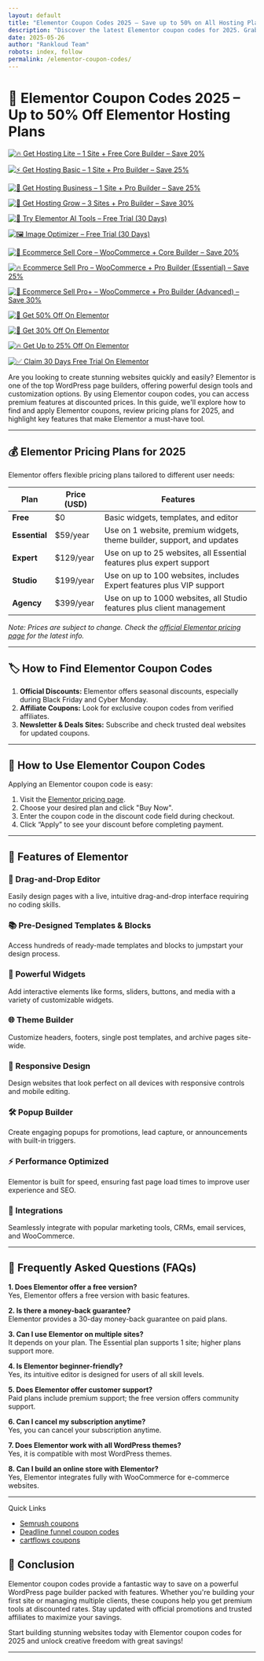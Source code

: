 ```yaml
---
layout: default
title: "Elementor Coupon Codes 2025 – Save up to 50% on All Hosting Plans"
description: "Discover the latest Elementor coupon codes for 2025. Grab 30-50% On Elementor Hosting Plans"
date: 2025-05-26
author: "Rankloud Team"
robots: index, follow
permalink: /elementor-coupon-codes/
---
```


# 🚀 Elementor Coupon Codes 2025 – Up to 50% Off Elementor Hosting Plans

[![🔥 Get Hosting Lite – 1 Site + Free Core Builder – Save 20%](https://img.shields.io/badge/🔥%20Hosting%20Lite%20–%201%20Site%20%2B%20Free%20Core%20Builder%20–%20Save%2020%25-blue?style=for-the-badge)](https://elementor.com/pricing-plugin/)

[![⚡ Get Hosting Basic – 1 Site + Pro Builder – Save 25%](https://img.shields.io/badge/⚡%20Hosting%20Basic%20–%201%20Site%20%2B%20Pro%20Builder%20–%20Save%2025%25-green?style=for-the-badge)](https://elementor.com/pricing-plugin/)

[![🚀 Get Hosting Business – 1 Site + Pro Builder – Save 25%](https://img.shields.io/badge/🚀%20Hosting%20Business%20–%201%20Site%20%2B%20Pro%20Builder%20–%20Save%2025%25-orange?style=for-the-badge)](https://elementor.com/pricing-plugin/)

[![🌟 Get Hosting Grow – 3 Sites + Pro Builder – Save 30%](https://img.shields.io/badge/🌟%20Hosting%20Grow%20–%203%20Sites%20%2B%20Pro%20Builder%20–%20Save%2030%25-red?style=for-the-badge)](https://elementor.com/pricing-plugin/)

[![🤖 Try Elementor AI Tools – Free Trial (30 Days)](https://img.shields.io/badge/🤖%20Elementor%20AI%20Tools%20Free%20Trial%20(30%20Days)-purple?style=for-the-badge)](https://elementor.com/pricing-plugin/)

[![🖼️ Image Optimizer – Free Trial (30 Days)](https://img.shields.io/badge/🖼️%20Image%20Optimizer%20Free%20Trial%20(30%20Days)-blueviolet?style=for-the-badge)](https://elementor.com/pricing-plugin/)

[![🛒 Ecommerce Sell Core – WooCommerce + Core Builder – Save 20%](https://img.shields.io/badge/🛒%20Ecommerce%20Sell%20Core%20–%20WooCommerce%20%2B%20Core%20Builder%20–%20Save%2020%25-yellowgreen?style=for-the-badge)](https://elementor.com/pricing-plugin/)

[![🔥 Ecommerce Sell Pro – WooCommerce + Pro Builder (Essential) – Save 25%](https://img.shields.io/badge/🔥%20Ecommerce%20Sell%20Pro%20–%20WooCommerce%20%2B%20Pro%20Builder%20(Essential)%20–%20Save%2025%25-orange?style=for-the-badge)](https://elementor.com/pricing-plugin/)

[![🚀 Ecommerce Sell Pro+ – WooCommerce + Pro Builder (Advanced) – Save 30%](https://img.shields.io/badge/🚀%20Ecommerce%20Sell%20Pro%2B%20–%20WooCommerce%20%2B%20Pro%20Builder%20(Advanced)%20–%20Save%2030%25-red?style=for-the-badge)](https://elementor.com/pricing-plugin/)

[![🚀 Get 50% Off On Elementor](https://img.shields.io/badge/🚀%2050%25%20Off%20On%20Elementor-blue?style=for-the-badge)](https://elementor.com/pricing-plugin/)  

[![💸 Get 30% Off On Elementor](https://img.shields.io/badge/💸%2030%25%20Off%20On%20Elementor-green?style=for-the-badge)](https://elementor.com/pricing-plugin/)  

[![🔥 Get Up to 25% Off On Elementor](https://img.shields.io/badge/🔥%20Up%20to%2025%25%20Off%20On%20Elementor-red?style=for-the-badge)](https://elementor.com/pricing-plugin/)  

[![✅ Claim 30 Days Free Trial On Elementor](https://img.shields.io/badge/✅%2030%20Days%20Free%20Trial%20On%20Elementor-orange?style=for-the-badge)](https://elementor.com/pricing-plugin/)


Are you looking to create stunning websites quickly and easily? Elementor is one of the top WordPress page builders, offering powerful design tools and customization options. By using Elementor coupon codes, you can access premium features at discounted prices. In this guide, we'll explore how to find and apply Elementor coupons, review pricing plans for 2025, and highlight key features that make Elementor a must-have tool.

---

## 💰 Elementor Pricing Plans for 2025

Elementor offers flexible pricing plans tailored to different user needs:

| Plan          | Price (USD)         | Features                                                                                      |
|---------------|---------------------|-----------------------------------------------------------------------------------------------|
| **Free**      | $0                  | Basic widgets, templates, and editor                                                        |
| **Essential** | $59/year            | Use on 1 website, premium widgets, theme builder, support, and updates                        |
| **Expert**    | $129/year           | Use on up to 25 websites, all Essential features plus expert support                          |
| **Studio**    | $199/year           | Use on up to 100 websites, includes Expert features plus VIP support                         |
| **Agency**    | $399/year           | Use on up to 1000 websites, all Studio features plus client management                        |

*Note: Prices are subject to change. Check the [official Elementor pricing page](https://elementor.com/pricing-plugin/) for the latest info.*

---

## 🏷️ How to Find Elementor Coupon Codes

1. **Official Discounts:** Elementor offers seasonal discounts, especially during Black Friday and Cyber Monday.  
2. **Affiliate Coupons:** Look for exclusive coupon codes from verified affiliates.  
3. **Newsletter & Deals Sites:** Subscribe and check trusted deal websites for updated coupons.

---

## 🛒 How to Use Elementor Coupon Codes

Applying an Elementor coupon code is easy:  
1. Visit the [Elementor pricing page](https://elementor.com/pricing-plugin/).  
2. Choose your desired plan and click "Buy Now".  
3. Enter the coupon code in the discount code field during checkout.  
4. Click “Apply” to see your discount before completing payment.

---



## 🌟 Features of Elementor

### 🎨 Drag-and-Drop Editor

Easily design pages with a live, intuitive drag-and-drop interface requiring no coding skills.

### 📚 Pre-Designed Templates & Blocks

Access hundreds of ready-made templates and blocks to jumpstart your design process.

### 🔌 Powerful Widgets

Add interactive elements like forms, sliders, buttons, and media with a variety of customizable widgets.

### 🌐 Theme Builder

Customize headers, footers, single post templates, and archive pages site-wide.

### 📱 Responsive Design

Design websites that look perfect on all devices with responsive controls and mobile editing.

### 🛠️ Popup Builder

Create engaging popups for promotions, lead capture, or announcements with built-in triggers.

### ⚡ Performance Optimized

Elementor is built for speed, ensuring fast page load times to improve user experience and SEO.

### 🤝 Integrations

Seamlessly integrate with popular marketing tools, CRMs, email services, and WooCommerce.

---

## 🧠 Frequently Asked Questions (FAQs)

**1. Does Elementor offer a free version?**  
Yes, Elementor offers a free version with basic features.

**2. Is there a money-back guarantee?**  
Elementor provides a 30-day money-back guarantee on paid plans.

**3. Can I use Elementor on multiple sites?**  
It depends on your plan. The Essential plan supports 1 site; higher plans support more.

**4. Is Elementor beginner-friendly?**  
Yes, its intuitive editor is designed for users of all skill levels.

**5. Does Elementor offer customer support?**  
Paid plans include premium support; the free version offers community support.

**6. Can I cancel my subscription anytime?**  
Yes, you can cancel your subscription anytime.

**7. Does Elementor work with all WordPress themes?**  
Yes, it is compatible with most WordPress themes.

**8. Can I build an online store with Elementor?**  
Yes, Elementor integrates fully with WooCommerce for e-commerce websites.

---

Quick Links

- [Semrush coupons](https://rankloud.github.io/ibcs/semrush-coupon-codes/)
- [Deadline funnel coupon codes](https://rankloud.github.io/ibcs/deadline-funnel-coupon-codes/)
- [cartflows coupons](https://rankloud.github.io/ibcs/cartflows-coupon-codes/)

## 🚀 Conclusion

Elementor coupon codes provide a fantastic way to save on a powerful WordPress page builder packed with features. Whether you're building your first site or managing multiple clients, these coupons help you get premium tools at discounted rates. Stay updated with official promotions and trusted affiliates to maximize your savings.

Start building stunning websites today with Elementor coupon codes for 2025 and unlock creative freedom with great savings!

---

